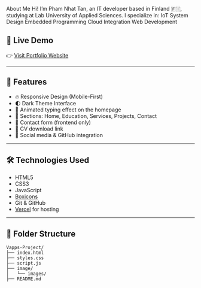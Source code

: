 About Me
Hi! I’m Pham Nhat Tan, an IT developer based in Finland 🇫🇮, studying at Lab University of Applied Sciences. I specialize in:
IoT System Design
Embedded Programming
Cloud Integration
Web Development
## 🔗 Live Demo

👉 [Visit Portfolio Website]((https://vapps-project.vercel.app/))

---

## 📌 Features

- 🔥 Responsive Design (Mobile-First)
- 🌓 Dark Theme Interface
- 🧠 Animated typing effect on the homepage
- 📁 Sections: Home, Education, Services, Projects, Contact
- 📨 Contact form (frontend only)
- 📄 CV download link
- 🔗 Social media & GitHub integration

---

## 🛠️ Technologies Used

- HTML5
- CSS3
- JavaScript 
- [Boxicons](https://boxicons.com/)
- Git & GitHub
- [Vercel](https://vercel.com/) for hosting

---

## 📁 Folder Structure

```plaintext
Vapps-Project/
├── index.html
├── styles.css
├── script.js
├── image/
│   └── images/
├── README.md
